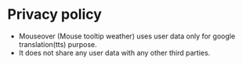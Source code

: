 # Privacy policy
- Mouseover (Mouse tooltip weather) uses user data only for google translation(tts) purpose.   
- It does not share any user data with any other third parties.   
